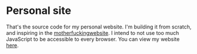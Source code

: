 # Personal site

That's the source code for my personal website. I'm building it from scratch, and inspiring in the [motherfuckingwebsite](http://motherfuckingwebsite.com/). I intend to not use too much JavaScript to be accessible to every browser. You can view my website [here](http://valeyard1.github.io/).
